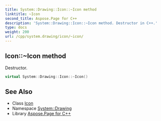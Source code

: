```yaml
---
title: System::Drawing::Icon::~Icon method
linktitle: ~Icon
second_title: Aspose.Page for C++
description: 'System::Drawing::Icon::~Icon method. Destructor in C++.'
type: docs
weight: 200
url: /cpp/system.drawing/icon/~icon/
---
```

## Icon::~Icon method


Destructor.

```cpp
virtual System::Drawing::Icon::~Icon()
```

## See Also

* Class [Icon](../)
* Namespace [System::Drawing](../../)
* Library [Aspose.Page for C++](../../../)
